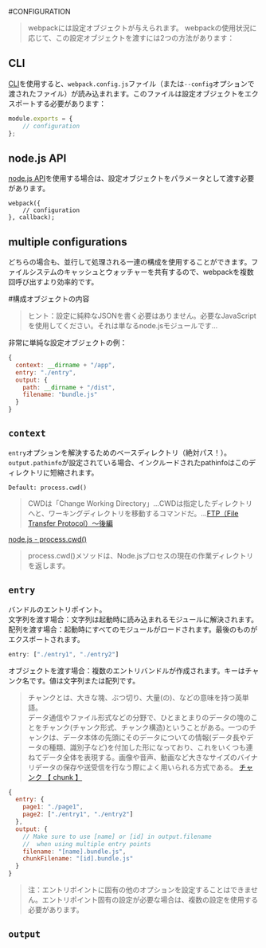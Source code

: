 #CONFIGURATION
> webpackには設定オブジェクトが与えられます。 webpackの使用状況に応じて、この設定オブジェクトを渡すには2つの方法があります：

## CLI
[CLI](https://webpack.github.io/docs/cli.html)を使用すると、`webpack.config.js`ファイル（または`--config`オプションで渡されたファイル）が読み込まれます。このファイルは設定オブジェクトをエクスポートする必要があります：

```javascript
module.exports = {
    // configuration
};
```
## node.js API
[node.js API](https://webpack.github.io/docs/node.js-api.html)を使用する場合は、設定オブジェクトをパラメータとして渡す必要があります。
```
webpack({
    // configuration
}, callback);
```
## multiple configurations
どちらの場合も、並行して処理される一連の構成を使用することができます。ファイルシステムのキャッシュとウォッチャーを共有するので、webpackを複数回呼び出すより効率的です。

#構成オブジェクトの内容
> ヒント：設定に純粋なJSONを書く必要はありません。必要なJavaScriptを使用してください。それは単なるnode.jsモジュールです...

非常に単純な設定オブジェクトの例：
```javascript
{
  context: __dirname + "/app",
  entry: "./entry",
  output: {
    path: __dirname + "/dist",
    filename: "bundle.js"
  }
}
```

## `context`
`entry`オプションを解決するためのベースディレクトリ（絶対パス！）。 `output.pathinfo`が設定されている場合、インクルードされたpathinfoはこのディレクトリに短縮されます。
```
Default: process.cwd()
```
> CWDは「Change Working Directory」...CWDは指定したディレクトリへと、ワーキングディレクトリを移動するコマンドだ。...[FTP（File Transfer Protocol）～後編](http://www.atmarkit.co.jp/ait/articles/0108/03/news001.html)

[node.js - process.cwd()](https://nodejs.org/api/process.html#process_process_cwd)
> process.cwd()メソッドは、Node.jsプロセスの現在の作業ディレクトリを返します。

## `entry`
バンドルのエントリポイント。  
文字列を渡す場合：文字列は起動時に読み込まれるモジュールに解決されます。  
配列を渡す場合：起動時にすべてのモジュールがロードされます。最後のものがエクスポートされます。
```javascript
entry: ["./entry1", "./entry2"]
```
オブジェクトを渡す場合：複数のエントリバンドルが作成されます。キーはチャンク名です。値は文字列または配列です。
> チャンクとは、大きな塊、ぶつ切り、大量(の)、などの意味を持つ英単語。  
> データ通信やファイル形式などの分野で、ひとまとまりのデータの塊のことをチャンク(チャンク形式、チャンク構造)ということがある。一つのチャンクは、データ本体の先頭にそのデータについての情報(データ長やデータの種類、識別子など)を付加した形になっており、これをいくつも連ねてデータ全体を表現する。画像や音声、動画など大きなサイズのバイナリデータの保存や送受信を行なう際によく用いられる方式である。
[チャンク 【 chunk 】](http://e-words.jp/w/%E3%83%81%E3%83%A3%E3%83%B3%E3%82%AF.html)

```javascript
{
  entry: {
    page1: "./page1",
    page2: ["./entry1", "./entry2"]
  },
  output: {
    // Make sure to use [name] or [id] in output.filename
    //  when using multiple entry points
    filename: "[name].bundle.js",
    chunkFilename: "[id].bundle.js"
  }
}
```
> 注：エントリポイントに固有の他のオプションを設定することはできません。エントリポイント固有の設定が必要な場合は、複数の設定を使用する必要があります。

## `output`





